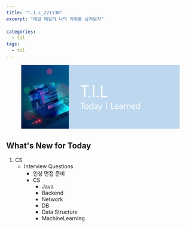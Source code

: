 ```yaml
---
title: "T.I.L_221130"
excerpt: "매일 매일의 나의 자취를 남겨보자"

categories:
  - til
tags:
  - til
---
```

<figure>
    <img src="/assets/images/til_image.png">
</figure>

## What's New for Today   
1. CS
    - Interview Questions
        - 인성 면접 준비
        - CS
            - Java
            - Backend
            - Network
            - DB
            - Data Structure
            - MachineLearning